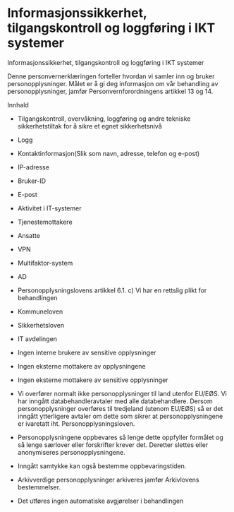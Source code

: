 # Informasjonssikkerhet, tilgangskontroll og loggføring  i IKT systemer 

Informasjonssikkerhet, tilgangskontroll og loggføring i IKT systemer

  

Denne personvernerklæringen forteller hvordan vi samler inn og bruker personopplysninger. Målet er å gi deg informasjon om vår behandling av personopplysninger, jamfør Personvernforordningens artikkel 13 og 14.

  

Innhald

*   Tilgangskontroll, overvåkning, loggføring og andre tekniske sikkerhetstiltak for å sikre et egnet sikkerhetsnivå  
    
*   Logg  
    
*   Kontaktinformasjon(Slik som navn, adresse, telefon og e-post)  
    
*   IP-adresse  
    
*   Bruker-ID  
    
*   E-post  
    
*   Aktivitet i IT-systemer  
    
*   Tjenestemottakere  
    
*   Ansatte  
    
*   VPN  
    
*   Multifaktor-system  
    
*   AD  
    
*   Personopplysningslovens artikkel 6.1. c) Vi har en rettslig plikt for behandlingen  
    
*   Kommuneloven  
    
*   Sikkerhetsloven  
    
*   IT avdelingen  
    
*   Ingen interne brukere av sensitive opplysninger  
    
*   Ingen eksterne mottakere av opplysningene  
    
*   Ingen eksterne mottakere av sensitive opplysninger  
    
*   Vi overfører normalt ikke personopplysninger til land utenfor EU/EØS. Vi har inngått databehandleravtaler med alle databehandlere. Dersom personopplysninger overføres til tredjeland (utenom EU/EØS) så er det inngått ytterligere avtaler om dette som sikrer at personopplysningene er ivaretatt iht. Personopplysningsloven.  
    
*   Personopplysningene oppbevares så lenge dette oppfyller formålet og så lenge særlover eller forskrifter krever det. Deretter slettes eller anonymiseres personopplysningene.  
    
*   Inngått samtykke kan også bestemme oppbevaringstiden.  
    
*   Arkivverdige personopplysninger arkiveres jamfør Arkivlovens bestemmelser.  
    
*   Det utføres ingen automatiske avgjørelser i behandlingen